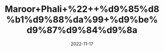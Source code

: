 ---
title: 'Maroor+Phali+%22++%d9%85%d8%b1%d9%88%da%99+%d9%be%d9%87%d9%84%d9%8a'
date: '2022-11-17' 
metatag: '' 
inventory: '0' 
draft: false 
# meta description 
shortDescripton: 'Indian+Screw+Tree+%22+It+promotes+relief+from+abdominal+spasm+%26+pain.+It+supports+as+antioxidant+and+blood+purifier'
description: 'Herbs+%d8%ac%da%91%db%8c+%d8%a8%d9%88%d9%b9%db%8c'
longdescription: ''
tags: ''
brand: ''
subCategory: ''
unit: '10 gm-Pk'
sellCount: '0'
featured: True
# product Price
price: '20.0'
# Product Short Description
shortDescription: 'Indian+Screw+Tree+%22+It+promotes+relief+from+abdominal+spasm+%26+pain.+It+supports+as+antioxidant+and+blood+purifier'
productID: 'B254E41D-5724-ED11-9968-005056B3A416'
type: 'products'
category: 'Herbs+%d8%ac%da%91%db%8c+%d8%a8%d9%88%d9%b9%db%8c' 
thumnailproduct: 'https://eraconnect.blob.core.windows.net/product-images/aminsaddiquidawakhana/B254E41D-5724-ED11-9968-005056B3A416.webp' 
images:
  - image: 'https://eraconnect.blob.core.windows.net/product-images/aminsaddiquidawakhana/B254E41D-5724-ED11-9968-005056B3A416.webp'  
Variants:
---